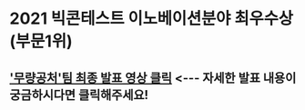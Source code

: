 # 2021 빅콘테스트 이노베이션분야 최우수상 (부문1위)

## ['무량공처'팀 최종 발표 영상 클릭](https://www.youtube.com/watch?v=bx2k0cbR4bE) <--- 자세한 발표 내용이 궁금하시다면 클릭해주세요!

